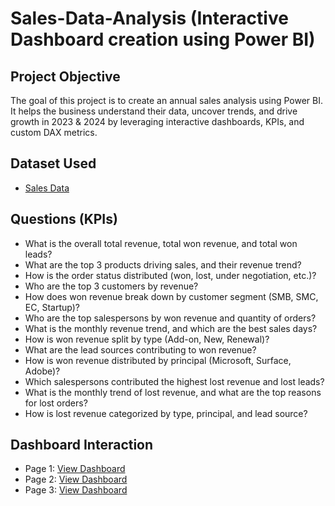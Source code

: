 # Sales-Data-Analysis (Interactive Dashboard creation using Power BI)
## Project Objective
The goal of this project is to create an annual sales analysis using Power BI. It helps the business understand their data, uncover trends, and drive growth in 2023 & 2024 by leveraging interactive dashboards, KPIs, and custom DAX metrics.

## Dataset Used
- <a href="https://github.com/sabaribala2004-dataanalyst/powerbi-dashboard/blob/main/Pipe%20Project%20Data.xlsx">Sales Data </a>

## Questions (KPIs)
- What is the overall total revenue, total won revenue, and total won leads?
- What are the top 3 products driving sales, and their revenue trend?
- How is the order status distributed (won, lost, under negotiation, etc.)?
- Who are the top 3 customers by revenue?
- How does won revenue break down by customer segment (SMB, SMC, EC, Startup)?
- Who are the top salespersons by won revenue and quantity of orders?
- What is the monthly revenue trend, and which are the best sales days?
- How is won revenue split by type (Add-on, New, Renewal)?
- What are the lead sources contributing to won revenue?
- How is won revenue distributed by principal (Microsoft, Surface, Adobe)?
- Which salespersons contributed the highest lost revenue and lost leads?
- What is the monthly trend of lost revenue, and what are the top reasons for lost orders?
- How is lost revenue categorized by type, principal, and lead source?

## Dashboard Interaction
- Page 1: <a href="https://github.com/sabaribala2004-dataanalyst/powerbi-dashboard/blob/main/Page%201.JPG">View Dashboard</a>
- Page 2: <a href="https://github.com/sabaribala2004-dataanalyst/powerbi-dashboard/blob/main/Page%202.JPG">View Dashboard</a>
- Page 3: <a href="https://github.com/sabaribala2004-dataanalyst/powerbi-dashboard/blob/main/Page%203.JPG">View Dashboard</a>

